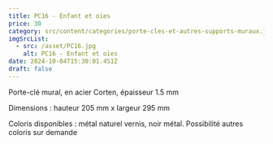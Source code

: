 ```yaml
---
title: PC16 - Enfant et oies
price: 30
category: src/content/categories/porte-cles-et-autres-supports-muraux.json
imgSrcList:
  - src: /asset/PC16.jpg
    alt: PC16 - Enfant et oies
date: 2024-10-04T15:30:01.451Z
draft: false
---
```


Porte-clé mural, en acier Corten, épaisseur 1.5 mm

Dimensions : hauteur 205 mm x largeur 295 mm

Coloris disponibles : métal naturel vernis, noir métal. Possibilité autres coloris sur demande
